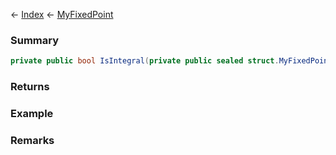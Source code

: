← [Index](Api-Index) ← [MyFixedPoint](VRage.MyFixedPoint)

### Summary

```csharp
private public bool IsIntegral(private public sealed struct.MyFixedPoint fp)
```

### Returns

### Example

### Remarks

